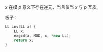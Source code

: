 $x$ 在模 $p$ 意义下存在逆元，当且仅当 $x$ 与 $p$ 互质。

板子：

```cpp
LL inv(LL a) {
    LL x;
    exgcd(a, MOD, x, *new LL);
    return x;
}
```